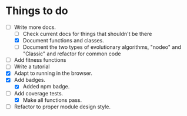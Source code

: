# Things to do

* [ ] Write more docs.
  * [ ] Check current docs for things that shouldn't be there
  * [x] Document functions and classes.
  * [ ] Document the two types of evolutionary algorithms, "nodeo" and "Classic" and refactor for common code
* [ ] Add fitness functions
* [ ] Write a tutorial
* [x] Adapt to running in the browser.
* [x] Add badges.
  * [x] Added npm badge.
* [ ] Add coverage tests.
	* [x] Make all functions pass.
* [ ] Refactor to proper module design style.
